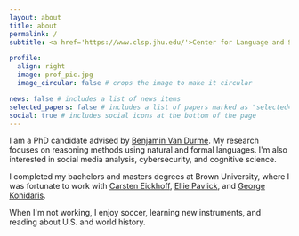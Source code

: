 ```yaml
---
layout: about
title: about
permalink: /
subtitle: <a href='https://www.clsp.jhu.edu/'>Center for Language and Speech Processing</a>

profile:
  align: right
  image: prof_pic.jpg
  image_circular: false # crops the image to make it circular

news: false # includes a list of news items
selected_papers: false # includes a list of papers marked as "selected={true}"
social: true # includes social icons at the bottom of the page
---
```



I am a PhD candidate advised by <a href='https://www.cs.jhu.edu/~vandurme/'>Benjamin Van Durme</a>. My research focuses on reasoning methods using natural and formal languages. I'm also interested in social media analysis, cybersecurity, and cognitive science.


I completed my bachelors and masters degrees at Brown University, where I was fortunate to work with <a href='https://health-nlp.com/people/carsten.html'>Carsten Eickhoff</a>, <a href='https://cs.brown.edu/people/epavlick/'>Ellie Pavlick</a>, and <a href='https://cs.brown.edu/people/gdk/'>George Konidaris</a>.

When I'm not working, I enjoy soccer, learning new instruments, and reading about U.S. and world history.